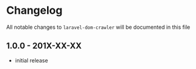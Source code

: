 # Changelog

All notable changes to `laravel-dom-crawler` will be documented in this file

## 1.0.0 - 201X-XX-XX

- initial release
